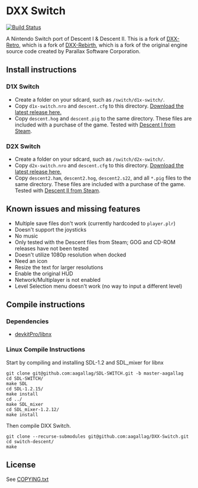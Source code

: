 # DXX Switch

[![Build Status](https://travis-ci.org/aagallag/DXX-Switch.svg?branch=master)](https://travis-ci.org/aagallag/DXX-Switch)

A Nintendo Switch port of Descent I & Descent II.  This is a fork of [DXX-Retro](https://github.com/CDarrow/DXX-Retro), which is a fork of [DXX-Rebirth](https://github.com/dxx-rebirth/dxx-rebirth), which is a fork of the original engine source code created by Parallax Software Corporation.

## Install instructions
### D1X Switch
- Create a folder on your sdcard, such as `/switch/d1x-switch/`.
- Copy `d1x-switch.nro` and `descent.cfg` to this directory.  [Download the latest release here.](https://github.com/aagallag/DXX-Switch/releases)
- Copy `descent.hog` and `descent.pig` to the same directory.  These files are included with a purchase of the game.  Tested with [Descent I from Steam](https://store.steampowered.com/app/273570/Descent/).

### D2X Switch
- Create a folder on your sdcard, such as `/switch/d2x-switch/`.
- Copy `d2x-switch.nro` and `descent.cfg` to this directory.  [Download the latest release here.](https://github.com/aagallag/DXX-Switch/releases)
- Copy `descent2.ham`, `descent2.hog`, `descent2.s22`, and all `*.pig` files to the same directory.  These files are included with a purchase of the game.  Tested with [Descent II from Steam](https://store.steampowered.com/app/273580/Descent_2/).

## Known issues and missing features
- Multiple save files don't work (currently hardcoded to `player.plr`)
- Doesn't support the joysticks
- No music
- Only tested with the Descent files from Steam; GOG and CD-ROM releases have not been tested
- Doesn't utilize 1080p resolution when docked
- Need an icon
- Resize the text for larger resolutions
- Enable the original HUD
- Network/Multiplayer is not enabled
- Level Selection menu doesn't work (no way to input a different level)

## Compile instructions

### Dependencies
- [devkitPro/libnx](https://devkitpro.org/wiki/devkitPro_pacman)

### Linux Compile Instructions

Start by compiling and installing SDL-1.2 and SDL_mixer for libnx
```
git clone git@github.com:aagallag/SDL-SWITCH.git -b master-aagallag
cd SDL-SWITCH/
make SDL
cd SDL-1.2.15/
make install
cd ../
make SDL_mixer
cd SDL_mixer-1.2.12/
make install
```

Then compile DXX Switch.
```
git clone --recurse-submodules git@github.com:aagallag/DXX-Switch.git
cd switch-descent/
make
```

## License
See [COPYING.txt](COPYING.txt)
